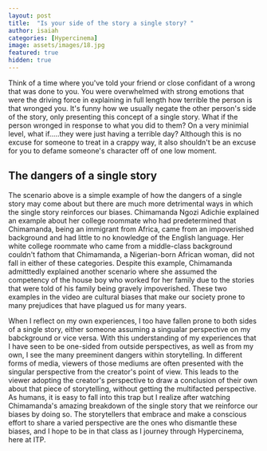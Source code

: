 ```yaml
---
layout: post
title:  "Is your side of the story a single story? "
author: isaiah
categories: [Hypercinema]
image: assets/images/18.jpg
featured: true
hidden: true
---
```


Think of a time where you've told your friend or close confidant of a wrong that was done to you. You were overwhelmed with strong emotions that were the driving force in explaining in full length how terrible the person is that wronged you. It's funny how we usually negate the other person's side of the story, only presenting this concept of a single story. What if the person wronged in response to what you did to them? On a very minimial level, what if.....they were just having a terrible day? Although this is no excuse for someone to treat in a crappy way, it also shouldn't be an excuse for you to defame someone's character off of one low moment. 


## The dangers of a single story
The scenario above is a simple example of how the dangers of a single story may come about but there are much more detrimental ways in which the single story reinforces our biases. Chimamanda Ngozi Adichie explained an example about her college roommate who had predetermined that Chimamanda, being an immigrant from Africa, came from an impoverished background and had little to no knowledge of the English language. Her white college roommate who came from a middle-class background couldn't fathom that Chimamanda, a Nigerian-born African woman, did not fall in either of these categories. Despite this example, Chimamanda admitttedly explained another scenario where she assumed the competency of the house boy who worked for her family due to the stories that were told of his family being gravely impoverished. These two examples in the video are cultural biases that make our society prone to many prejudices that have plagued us for many years. 

When I reflect on my own experiences, I too have fallen  prone to both sides of a single story, either someone assuming a singualar perspective on my babckground or vice versa. With this understanding of my experiences that I have seen to be one-sided from outside perspectives, as well as from my own, I see the many preeminent dangers within storytelling. In different forms of media, viewers of those mediums are often presented with the singular perspective from the creator's point of view. This leads to the viewer adopting the creator's perspective to draw a conclusion of their own about that piece of storytelling, without getting the multifacted perspective. As humans, it is easy to fall into this trap but I realize after watching Chimamanda's amazing breakdown of the single story that we reinforce our biases by doing so. The storytellers that embrace and make a conscious effort to share a varied perspective are the ones who dismantle these biases, and I hope to be in that class as I journey through Hypercinema, here at ITP.
